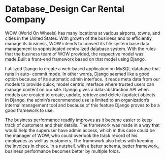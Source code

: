 # Database_Design Car Rental Company

WOW (World On Wheels) has many locations at various airports, towns, and cities in the United
States. With growth of the business and to efficiently manage its business, WOW intends to
convert its file system base data management to sophisticated centralized database system. With
the rules that the business team of WOW provided, the respective model was made.Built a
front-end framework based on that model using Django.

I utilized Django to create a web-based application on MySQL database that runs in auto-
commit mode. In other words, Django seemed like a good option because of its automatic admin
interface. It reads meta data from our models to provide quick, model centric interface where
trusted users can manage content on our site. Django gives a data-abstraction API when models
are created to create, update, retrieve and delete (update) objects. In Django, the admin’s
recommended use is limited to an organization’s internal management tool and because of this
feature Django proves to be a good framework to use.

The business performance readily improves as it became easier to keep track of customers and
their details. The framework was made in a way that would help the superuser have admin
access, which in this case could be the manager of WOW, who could overlook the track record
of his employees as well as customers. The framework also helps with keeping the invoices in
check. In a nutshell, with a better schema, better framework, business performance becomes
better by multiple folds.

